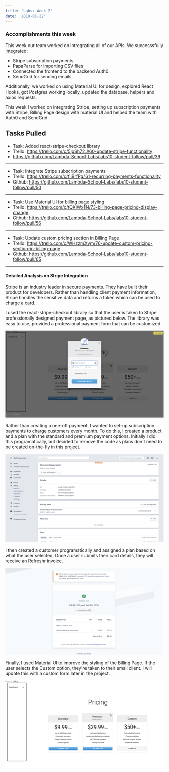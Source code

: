 ```yaml
---
title: 'Labs: Week 2'
date: '2019-01-22'
---
```


### Accomplishments this week

This week our team worked on intregrating all of our APIs. We successsfully integrated:

- Stripe subscription payments
- PapaParse for importing CSV files
- Connected the frontend to the backend Auth0
- SendGrid for sending emails

Additionally, we worked on using Material UI for design, explored React Hooks, got Postgres working locally, updated the database, helpers and axios requests.

This week I worked on integrating Stripe, setting up subscription payments with Stripe, Billing Page design with material UI and helped the team with Auth0 and SendGrid.

## Tasks Pulled

- Task: Added react-stripe-checkout library
- Trello: https://trello.com/c/5IgSh72J/60-update-stripe-functionality
- https://github.com/Lambda-School-Labs/labs10-student-follow/pull/39

---

- Task: Integrate Stripe subscription payments
- Trello: https://trello.com/c/fiiBrfPg/61-recurring-payments-functionality
- Github: https://github.com/Lambda-School-Labs/labs10-student-follow/pull/50

---

- Task: Use Material UI for billing page styling
- Trello: https://trello.com/c/tQKiWx1N/73-billing-page-pricing-display-change
- Github: https://github.com/Lambda-School-Labs/labs10-student-follow/pull/56

---

- Task: Update custom pricing section in Billing Page
- Trello: https://trello.com/c/WHzzmXym/76-update-custom-pricing-section-in-billing-page
- Github: https://github.com/Lambda-School-Labs/labs10-student-follow/pull/65

---

#### Detailed Analysis on Stripe Integration

Stripe is an industry leader in secure payments. They have built their product for developers. Rather than handling client payment information, Stripe handles the sensitive data and returns a token which can be used to charge a card.

I used the react-stripe-checkout library so that the user is taken to Stripe professionally designed payment page, as pictured below.
The library was easy to use, provided a professional payment form that can be customized.

![react-stripe-checkout](Checkout.png)

Rather than creating a one-off payment, I wanted to set-up subscription payments to charge customers every month.
To do this, I created a product and a plan with the standard and premium payment options. Initially I did this programatically, but decided to remove the code as plans don't need to be created on-the-fly in this project.

![Plan](Plan.png)

I then created a customer programatically and assigned a plan based on what the user selected. Once a user submits their card details, they will receive an Refreshr invoice.

![Invoice](Invoice.png)

Finally, I used Material UI to improve the styling of the Billing Page. If the user selects the Custom option, they're taken to their email client. I will update this with a custom form later in the project.

![Design](Pricing.png)
